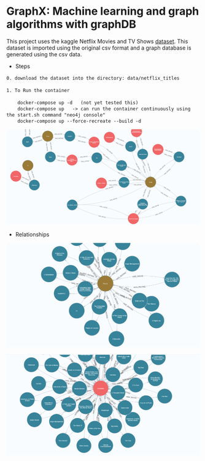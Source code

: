 # GraphX: Machine learning and graph algorithms with graphDB

This project uses the kaggle Netflix Movies and TV Shows [dataset](https://www.kaggle.com/code/lakshyadeepikap/netflix-movies-and-tv-shows/data?select=netflix_titles.csv). This dataset is imported using the original csv format and a graph database is generated using the csv data.

* Steps
```
0. download the dataset into the directory: data/netflix_titles  

1. To Run the container  

    docker-compose up -d   (not yet tested this)
    docker-compose up   -> can run the container continuously using the start.sh command "neo4j console"
    docker-compose up --force-recreate --build -d
```

![](graph/graph_figure1.PNG)

* Relationships 

![](graph/graph_figure2.PNG)

![](graph/graph_figure3.PNG)